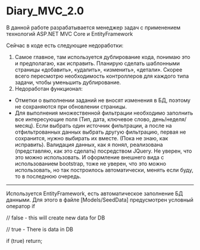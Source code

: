 # Diary_MVC_2.0
В данной работе разрабатывается менеджер задач с применением технологий ASP.NET MVC Core и EntityFramework

Сейчас в коде есть следующие недоработки:

 1. Самое главное, там используется дублирование кода, понимаю это и предполагаю, как исправить. 
Планирую сделать шаблонными страницы «добавить», «удалить», «изменить», «детали». 
Скорее всего пересмотрю необходимость контроллеров для каждого типа задачи, чтобы уменьшить дублирование.
 2. Недоработан функционал:
 * Отметки о выполнении заданий не вносят изменения в БД, поэтому не сохраняются при обновлении страницы.
 * Для выполнения множественной фильтрации необходимо заполнить все интересующие поля (Тип, дата, ключевое слово, день/неделя/месяц).
Если выбрать один источник фильтрации, а после на отфильтрованных данных выбрать другую фильтрацию, первая не сохранится, нужно выбирать их вместе. (Пока не знаю, как исправить).
Валидация данных, как я понял, реализована (представляю, как это сделать) посредством JQuery. Не уверен, что это можно использовать. И оформление внешнего вида с использованием bootstrap, тоже не уверен, что это можно использовать, но так построилось автоматически, менять если буду, то в последнюю очередь.

*****

Используется EntityFramework, есть автоматическое заполнение БД данными. Для этого в файле [Models/SeedData] предусмотрен условный оператор if

// false - this will create new data for DB

// true - There is data in DB

   if (true) return;
